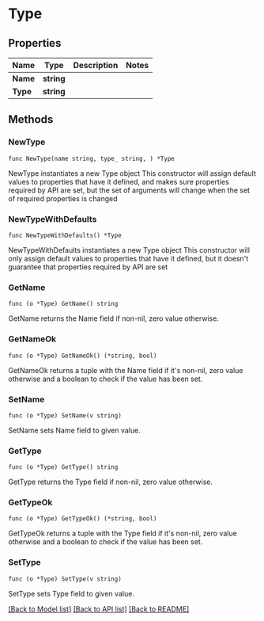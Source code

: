 # Type

## Properties

Name | Type | Description | Notes
------------ | ------------- | ------------- | -------------
**Name** | **string** |  | 
**Type** | **string** |  | 

## Methods

### NewType

`func NewType(name string, type_ string, ) *Type`

NewType instantiates a new Type object
This constructor will assign default values to properties that have it defined,
and makes sure properties required by API are set, but the set of arguments
will change when the set of required properties is changed

### NewTypeWithDefaults

`func NewTypeWithDefaults() *Type`

NewTypeWithDefaults instantiates a new Type object
This constructor will only assign default values to properties that have it defined,
but it doesn't guarantee that properties required by API are set

### GetName

`func (o *Type) GetName() string`

GetName returns the Name field if non-nil, zero value otherwise.

### GetNameOk

`func (o *Type) GetNameOk() (*string, bool)`

GetNameOk returns a tuple with the Name field if it's non-nil, zero value otherwise
and a boolean to check if the value has been set.

### SetName

`func (o *Type) SetName(v string)`

SetName sets Name field to given value.


### GetType

`func (o *Type) GetType() string`

GetType returns the Type field if non-nil, zero value otherwise.

### GetTypeOk

`func (o *Type) GetTypeOk() (*string, bool)`

GetTypeOk returns a tuple with the Type field if it's non-nil, zero value otherwise
and a boolean to check if the value has been set.

### SetType

`func (o *Type) SetType(v string)`

SetType sets Type field to given value.



[[Back to Model list]](../README.md#documentation-for-models) [[Back to API list]](../README.md#documentation-for-api-endpoints) [[Back to README]](../README.md)


